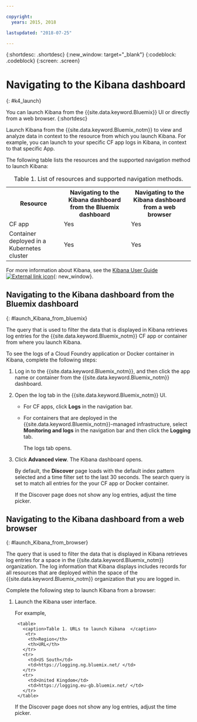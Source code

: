 ```yaml
---

copyright:
  years: 2015, 2018

lastupdated: "2018-07-25"

---
```


{:shortdesc: .shortdesc}
{:new_window: target="_blank"}
{:codeblock: .codeblock}
{:screen: .screen}


# Navigating to the Kibana dashboard
{: #k4_launch}

You can launch Kibana from the {{site.data.keyword.Bluemix}} UI or directly from a web browser.
{:shortdesc}

Launch Kibana from the {{site.data.keyword.Bluemix_notm}} to view and analyze data in context to the resource from which you launch Kibana. For example, you can launch to your specific CF app logs in Kibana, in context to that specific App.

The following table lists the resources and the supported navigation method to launch Kibana:

<table>
<caption>Table 1. List of resources and supported navigation methods. </caption>
  <tr>
    <th>Resource</th>
    <th>Navigating to the Kibana dashboard from the Bluemix dashboard</th>
    <th>Navigating to the Kibana dashboard from a web browser</th>
  <tr>
  <tr>
    <td>CF app</td>
    <td>Yes</td>
    <td>Yes</td>
  <tr>  
  <tr>
    <td>Container deployed in a Kubernetes cluster</td>
    <td>Yes</td>
    <td>Yes</td>
  <tr>  
</table>

For more information about Kibana, see the [Kibana User Guide ![External link icon](../../../icons/launch-glyph.svg "External link icon")](https://www.elastic.co/guide/en/kibana/4.1/index.html){: new_window}.
    

##  Navigating to the Kibana dashboard from the Bluemix dashboard
{: #launch_Kibana_from_bluemix}

The query that is used to filter the data that is displayed in Kibana retrieves log entries for the {{site.data.keyword.Bluemix_notm}} CF app or container from where you launch Kibana.

To see the logs of a Cloud Foundry application or Docker container in Kibana, complete the following steps:

1. Log in to the {{site.data.keyword.Bluemix_notm}}, and then click the app name or container from the {{site.data.keyword.Bluemix_notm}} dashboard. 
    
2. Open the log tab in the {{site.data.keyword.Bluemix_notm}} UI.

    * For CF apps, click **Logs** in the navigation bar. 
    * For containers that are deployed in the {{site.data.keyword.Bluemix_notm}}-managed infrastructure, select **Monitoring and logs** in the navigation bar and then click the **Logging** tab. 
    
        The logs tab opens.  

3. Click **Advanced view**. The Kibana dashboard opens.

    By default, the **Discover** page loads with the default index pattern selected and a time filter set to the last 30 seconds. The search query is set to match all entries for the your CF app or Docker container.

    If the Discover page does not show any log entries, adjust the time picker. 


##  Navigating to the Kibana dashboard from a web browser
{: #launch_Kibana_from_browser}

The query that is used to filter the data that is displayed in Kibana retrieves log entries for a space in the {{site.data.keyword.Bluemix_notm}} organization. The log information that Kibana displays includes records for all resources that are deployed within the space of the {{site.data.keyword.Bluemix_notm}} organization that you are logged in.

Complete the following step to launch Kibana from a browser:

1. Launch the Kibana user interface.
    
    For example, 
      
        <table>
          <caption>Table 1. URLs to launch Kibana  </caption>
           <tr>
            <th>Region</th>
            <th>URL</th>
          </tr>
          <tr>
            <td>US South</td>
            <td>https://logging.ng.bluemix.net/ </td>
          </tr>
          <tr>
            <td>United Kingdom</td>
            <td>https://logging.eu-gb.bluemix.net/ </td>
          </tr>
        </table>

    If the Discover page does not show any log entries, adjust the time picker. 

